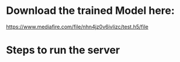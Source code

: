 # Download the trained Model here:
https://www.mediafire.com/file/nhn4jz0v6ivlizc/test.h5/file

# Steps to run the server

